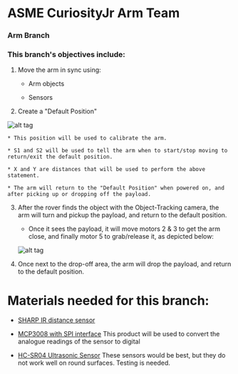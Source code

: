 # ASME CuriosityJr Arm Team

### Arm Branch

### This branch's objectives include:

1. Move the arm in sync using:

	* Arm objects
	
	* Sensors
	
2. Create a "Default Position" 

![alt tag](http://i.imgur.com/JYRuONC.jpg)

	* This position will be used to calibrate the arm.
	
	* S1 and S2 will be used to tell the arm when to start/stop moving to return/exit the default position.
	
	* X and Y are distances that will be used to perform the above statement.
	  
	* The arm will return to the "Default Position" when powered on, and after picking up or dropping off the payload.

3. After the rover finds the object with the Object-Tracking camera, the arm will turn and pickup the payload, and return to the default position.

	* Once it sees the payload, it will move motors 2 & 3 to get the arm close, and finally motor 5 to grab/release it, as depicted below:
	
	![alt tag](http://i.imgur.com/y6iTx2m.jpg)

4. Once next to the drop-off area, the arm will drop the payload, and return to the default position.
	
# Materials needed for this branch:

* [SHARP IR distance sensor](https://www.adafruit.com/products/164)

* [MCP3008 with SPI interface](https://www.adafruit.com/products/856) 
	This product will be used to convert the analogue readings of the sensor to digital

* [HC-SR04 Ultrasonic Sensor](http://www.amazon.com/SunFounder-Ultrasonic-Distance-Mega2560-Duemilanove/dp/B00E0NXTJW/ref=sr_1_1?ie=UTF8&qid=1459173388&sr=8-1&keywords=distance+sensor)
	These sensors would be best, but they do not work well on round surfaces. Testing is needed.

	